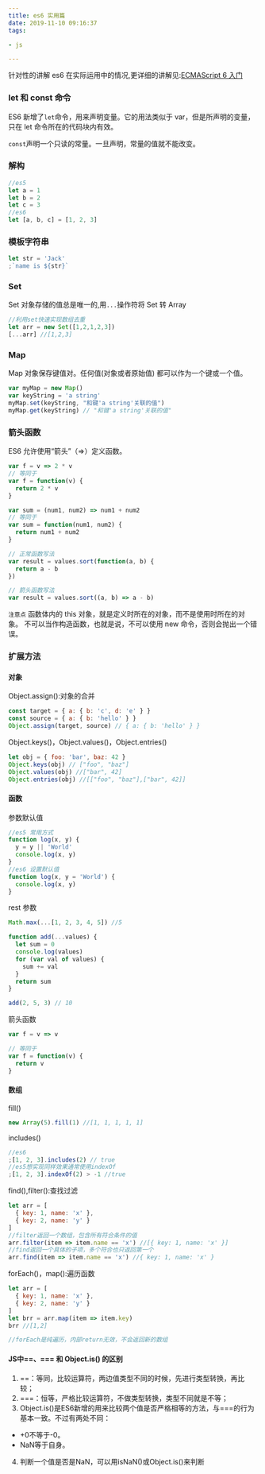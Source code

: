 ```yaml
---
title: es6 实用篇
date: 2019-11-10 09:16:37
tags:

- js

---
```


针对性的讲解 es6 在实际运用中的情况,更详细的讲解见:[ECMAScript 6 入门](https://es6.ruanyifeng.com/#docs/destructuring)

<!-- more -->

### let 和 const 命令

ES6 新增了`let`命令，用来声明变量。它的用法类似于 var，但是所声明的变量，只在 let 命令所在的代码块内有效。

`const`声明一个只读的常量。一旦声明，常量的值就不能改变。

### 解构

```javascript
//es5
let a = 1
let b = 2
let c = 3
//es6
let [a, b, c] = [1, 2, 3]
```

### 模板字符串

```javascript
let str = 'Jack'
;`name is ${str}`
```

<!-- ### Symbol

ES6 引入了一种新的原始数据类型 Symbol ，表示独一无二的值，最大的用法是用来定义对象的唯一属性名 -->

### Set

Set 对象存储的值总是唯一的,用`...`操作符将 Set 转 Array

```javascript
//利用set快速实现数组去重
let arr = new Set([1,2,1,2,3])
[...arr] //[1,2,3]
```

### Map

Map 对象保存键值对。任何值(对象或者原始值) 都可以作为一个键或一个值。

```javascript
var myMap = new Map()
var keyString = 'a string'
myMap.set(keyString, "和键'a string'关联的值")
myMap.get(keyString) // "和键'a string'关联的值"
```

### 箭头函数

ES6 允许使用“箭头”（=>）定义函数。

```javascript
var f = v => 2 * v
// 等同于
var f = function(v) {
  return 2 * v
}

var sum = (num1, num2) => num1 + num2
// 等同于
var sum = function(num1, num2) {
  return num1 + num2
}

// 正常函数写法
var result = values.sort(function(a, b) {
  return a - b
})

// 箭头函数写法
var result = values.sort((a, b) => a - b)
```

`注意点`
函数体内的 this 对象，就是定义时所在的对象，而不是使用时所在的对象。
不可以当作构造函数，也就是说，不可以使用 new 命令，否则会抛出一个错误。

### 扩展方法

#### 对象

Object.assign():对象的合并

```javascript
const target = { a: { b: 'c', d: 'e' } }
const source = { a: { b: 'hello' } }
Object.assign(target, source) // { a: { b: 'hello' } }
```

Object.keys()，Object.values()，Object.entries()

```javascript
let obj = { foo: 'bar', baz: 42 }
Object.keys(obj) // ["foo", "baz"]
Object.values(obj) //["bar", 42]
Object.entries(obj) //[["foo", "baz"],["bar", 42]]
```

#### 函数

参数默认值

```javascript
//es5 常用方式
function log(x, y) {
  y = y || 'World'
  console.log(x, y)
}
//es6 设置默认值
function log(x, y = 'World') {
  console.log(x, y)
}
```

rest 参数

```javascript
Math.max(...[1, 2, 3, 4, 5]) //5

function add(...values) {
  let sum = 0
  console.log(values)
  for (var val of values) {
    sum += val
  }
  return sum
}

add(2, 5, 3) // 10
```

箭头函数

```javascript
var f = v => v

// 等同于
var f = function(v) {
  return v
}
```

#### 数组

fill()

```javascript
new Array(5).fill(1) //[1, 1, 1, 1, 1]
```

includes()

```javascript
//es6
;[1, 2, 3].includes(2) // true
//es5想实现同样效果通常使用indexOf
;[1, 2, 3].indexOf(2) > -1 //true
```

find(),filter():查找过滤

```javascript
let arr = [
  { key: 1, name: 'x' },
  { key: 2, name: 'y' }
]
//filter返回一个数组，包含所有符合条件的值
arr.filter(item => item.name == 'x') //[{ key: 1, name: 'x' }]
//find返回一个具体的子项，多个符合也只返回第一个
arr.find(item => item.name == 'x') //{ key: 1, name: 'x' }
```

forEach()，map():遍历函数

```javascript
let arr = [
  { key: 1, name: 'x' },
  { key: 2, name: 'y' }
]
let brr = arr.map(item => item.key)
brr //[1,2]

//forEach是纯遍历，内部return无效，不会返回新的数组
```

#### JS中==、=== 和 Object.is() 的区别
1. ==：等同，比较运算符，两边值类型不同的时候，先进行类型转换，再比较；
2. ===：恒等，严格比较运算符，不做类型转换，类型不同就是不等；
3. Object.is()是ES6新增的用来比较两个值是否严格相等的方法，与===的行为基本一致。不过有两处不同：
- +0不等于-0。
- NaN等于自身。
4. 判断一个值是否是NaN，可以用isNaN()或Object.is()来判断


